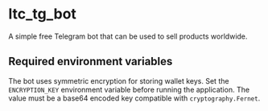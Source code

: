 # ltc_tg_bot
A simple free Telegram bot that can be used to sell products worldwide.

## Required environment variables

The bot uses symmetric encryption for storing wallet keys. Set the
`ENCRYPTION_KEY` environment variable before running the application. The value
must be a base64 encoded key compatible with `cryptography.Fernet`.
